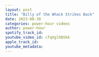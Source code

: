 ```yaml
---
layout: post
title: "Billy of the Whack Strikes Back"
date: 2023-08-30
categories: power-hour videos
author: power-hour
spotify_track_id: 
youtube_video_id: cfqXglOQSkk
apple_track_id: 
youtube_metadata: 
---
```


